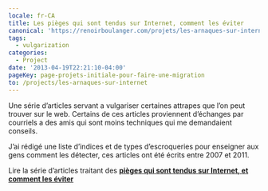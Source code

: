 ```yaml
---
locale: fr-CA
title: Les pièges qui sont tendus sur Internet, comment les éviter
canonical: 'https://renoirboulanger.com/projets/les-arnaques-sur-internet/'
tags:
  - vulgarization
categories:
  - Project
date: '2013-04-19T22:21:10-04:00'
pageKey: page-projets-initiale-pour-faire-une-migration
to: /projects/les-arnaques-sur-internet
---
```


Une série d’articles servant a vulgariser certaines attrapes que l’on peut
trouver sur le web. Certains de ces articles proviennent d’échanges par
courriels a des amis qui sont moins techniques qui me demandaient conseils.

J’ai rédigé une liste d’indices et de types d’escroqueries pour enseigner aux
gens comment les détecter, ces articles ont été écrits entre 2007 et 2011.

Lire la série d’articles traitant des
[**pièges qui sont tendus sur Internet, et comment les éviter**](/projects/les-arnaques-sur-internet/)
